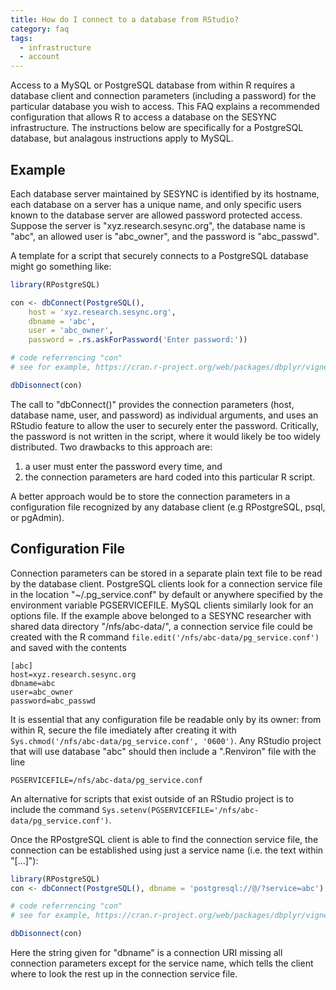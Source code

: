 ```yaml
---
title: How do I connect to a database from RStudio? 
category: faq
tags:
  - infrastructure
  - account
---
```



Access to a MySQL or PostgreSQL database from within R requires a database client and connection parameters (including a password) for the particular database you wish to access. This FAQ explains a recommended configuration that allows R to access a database on the SESYNC infrastructure. The instructions below are specifically for a PostgreSQL database, but analagous instructions apply to MySQL.

## Example

Each database server maintained by SESYNC is identified by its hostname, each database on a server has a unique name, and only specific users known to the database server are allowed password protected access. Suppose the server is "xyz.research.sesync.org",  the database name is "abc", an allowed user is "abc_owner", and the password is "abc_passwd".

A template for a script that securely connects to a PostgreSQL database might go something like:

``` r
library(RPostgreSQL)

con <- dbConnect(PostgreSQL(),
    host = 'xyz.research.sesync.org',
    dbname = 'abc',
    user = 'abc_owner',
    password = .rs.askForPassword('Enter password:'))

# code referrencing "con"
# see for example, https://cran.r-project.org/web/packages/dbplyr/vignettes/dbplyr.html

dbDisonnect(con)
```

The call to "dbConnect()" provides the connection parameters (host, database name, user, and password) as individual arguments, and uses an RStudio feature to allow the user to securely enter the password. Critically, the password is not written in the script, where it would likely be too widely distributed. Two drawbacks to this approach are:

1. a user must enter the password every time, and
2. the connection parameters are hard coded into this particular R script.

A better approach would be to store the connection parameters in a configuration file recognized by any database client (e.g RPostgreSQL, psql, or pgAdmin).

## Configuration File

Connection parameters can be stored in a separate plain text file to be read by the database client. PostgreSQL clients look for a connection service file in the location "~/.pg_service.conf" by default or anywhere specified by the environment variable PGSERVICEFILE. MySQL clients similarly look for an options file. If the example above belonged to a SESYNC researcher with shared data directory "/nfs/abc-data/", a connection service file could be created with the R command `file.edit('/nfs/abc-data/pg_service.conf')` and saved with the contents

```
[abc]
host=xyz.research.sesync.org
dbname=abc
user=abc_owner
password=abc_passwd
```

It is essential that any configuration file be readable only by its owner: from within R, secure the file imediately after creating it with `Sys.chmod('/nfs/abc-data/pg_service.conf', '0600')`. Any RStudio project that will use database "abc" should then include a ".Renviron" file with the line
```
PGSERVICEFILE=/nfs/abc-data/pg_service.conf
```
An alternative for scripts that exist outside of an RStudio project is to include the command `Sys.setenv(PGSERVICEFILE='/nfs/abc-data/pg_service.conf')`.

Once the RPostgreSQL client is able to find the connection service file, the connection can be established using just a service name (i.e. the text within "[...]"):

```r
library(RPostgreSQL)
con <- dbConnect(PostgreSQL(), dbname = 'postgresql://@/?service=abc')

# code referrencing "con"
# see for example, https://cran.r-project.org/web/packages/dbplyr/vignettes/dbplyr.html

dbDisonnect(con)
```

Here the string given for "dbname" is a connection URI missing all connection parameters except for the service name, which tells the client where to look the rest up in the connection service file.
